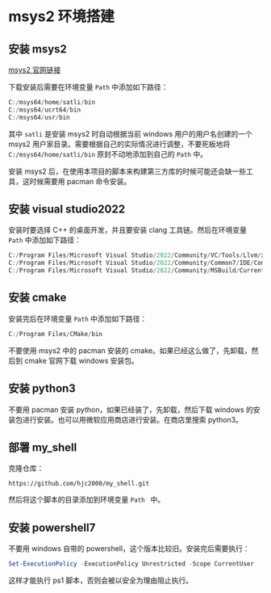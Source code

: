# msys2 环境搭建

## 安装 msys2

[msys2 官网链接](https://www.msys2.org/)

下载安装后需要在环境变量 `Path` 中添加如下路径：

```powershell
C:/msys64/home/satli/bin
C:/msys64/ucrt64/bin
C:/msys64/usr/bin
```

其中 `satli` 是安装 msys2 时自动根据当前 windows 用户的用户名创建的一个 msys2 用户家目录。需要根据自己的实际情况进行调整，不要死板地将 `C:/msys64/home/satli/bin` 原封不动地添加到自己的 `Path` 中。



安装 msys2 后，在使用本项目的脚本来构建第三方库的时候可能还会缺一些工具，这时候需要用 pacman 命令安装。

## 安装 visual studio2022

安装时要选择 C++ 的桌面开发，并且要安装 clang 工具链。然后在环境变量 `Path` 中添加如下路径：

```powershell
C:/Program Files/Microsoft Visual Studio/2022/Community/VC/Tools/Llvm/x64/bin
C:/Program Files/Microsoft Visual Studio/2022/Community/Common7/IDE/CommonExtensions/Microsoft/CMake/Ninja
C:/Program Files/Microsoft Visual Studio/2022/Community/MSBuild/Current/Bin
```

## 安装 cmake

安装完后在环境变量 `Path` 中添加如下路径：

```powershell
C:/Program Files/CMake/bin
```

不要使用 msys2 中的 pacman 安装的 cmake。如果已经这么做了，先卸载，然后到 cmake 官网下载 windows 安装包。

## 安装 python3

不要用 pacman 安装 python，如果已经装了，先卸载，然后下载 windows 的安装包进行安装。也可以用微软应用商店进行安装。在商店里搜索 python3。

## 部署 my_shell

克隆仓库：

```
https://github.com/hjc2000/my_shell.git
```

然后将这个脚本的目录添加到环境变量 `Path ` 中。

## 安装 powershell7

不要用 windows 自带的 powershell，这个版本比较旧。安装完后需要执行：

```powershell
Set-ExecutionPolicy -ExecutionPolicy Unrestricted -Scope CurrentUser
```

这样才能执行 ps1 脚本，否则会被以安全为理由阻止执行。
